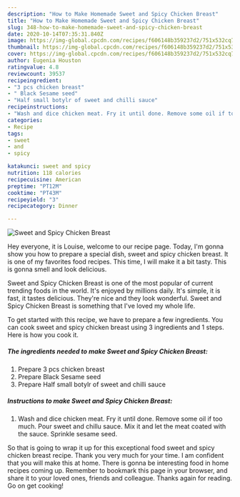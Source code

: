 ```yaml
---
description: "How to Make Homemade Sweet and Spicy Chicken Breast"
title: "How to Make Homemade Sweet and Spicy Chicken Breast"
slug: 348-how-to-make-homemade-sweet-and-spicy-chicken-breast
date: 2020-10-14T07:35:31.840Z
image: https://img-global.cpcdn.com/recipes/f606148b359237d2/751x532cq70/sweet-and-spicy-chicken-breast-recipe-main-photo.jpg
thumbnail: https://img-global.cpcdn.com/recipes/f606148b359237d2/751x532cq70/sweet-and-spicy-chicken-breast-recipe-main-photo.jpg
cover: https://img-global.cpcdn.com/recipes/f606148b359237d2/751x532cq70/sweet-and-spicy-chicken-breast-recipe-main-photo.jpg
author: Eugenia Houston
ratingvalue: 4.8
reviewcount: 39537
recipeingredient:
- "3 pcs chicken breast"
- " Black Sesame seed"
- "Half small botylr of sweet and chilli sauce"
recipeinstructions:
- "Wash and dice chicken meat. Fry it until done. Remove some oil if too much. Pour sweet and chillu sauce. Mix it and let the meat coated with the sauce. Sprinkle sesame seed."
categories:
- Recipe
tags:
- sweet
- and
- spicy

katakunci: sweet and spicy 
nutrition: 118 calories
recipecuisine: American
preptime: "PT12M"
cooktime: "PT43M"
recipeyield: "3"
recipecategory: Dinner

---
```



![Sweet and Spicy Chicken Breast](https://img-global.cpcdn.com/recipes/f606148b359237d2/751x532cq70/sweet-and-spicy-chicken-breast-recipe-main-photo.jpg)

Hey everyone, it is Louise, welcome to our recipe page. Today, I'm gonna show you how to prepare a special dish, sweet and spicy chicken breast. It is one of my favorites food recipes. This time, I will make it a bit tasty. This is gonna smell and look delicious.



Sweet and Spicy Chicken Breast is one of the most popular of current trending foods in the world. It's enjoyed by millions daily. It's simple, it is fast, it tastes delicious. They're nice and they look wonderful. Sweet and Spicy Chicken Breast is something that I've loved my whole life.


To get started with this recipe, we have to prepare a few ingredients. You can cook sweet and spicy chicken breast using 3 ingredients and 1 steps. Here is how you cook it.

<!--inarticleads1-->

##### The ingredients needed to make Sweet and Spicy Chicken Breast:

1. Prepare 3 pcs chicken breast
1. Prepare  Black Sesame seed
1. Prepare Half small botylr of sweet and chilli sauce




<!--inarticleads2-->

##### Instructions to make Sweet and Spicy Chicken Breast:

1. Wash and dice chicken meat. Fry it until done. Remove some oil if too much. Pour sweet and chillu sauce. Mix it and let the meat coated with the sauce. Sprinkle sesame seed.




So that is going to wrap it up for this exceptional food sweet and spicy chicken breast recipe. Thank you very much for your time. I am confident that you will make this at home. There is gonna be interesting food in home recipes coming up. Remember to bookmark this page in your browser, and share it to your loved ones, friends and colleague. Thanks again for reading. Go on get cooking!

